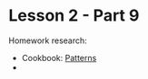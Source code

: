 # Lesson 2 - Part 9

Homework research:

   * Cookbook: [Patterns](http://www.oracle.com/webfolder/technetwork/jet/jetCookbook.html?component=home&demo=rootPatterns)
   * []()